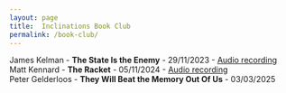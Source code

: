 ```yaml
---  
layout: page  
title:  Inclinations Book Club
permalink: /book-club/  
---  
```

  
James Kelman - **The State Is the Enemy** - 29/11/2023 - [Audio recording](https://archive.org/details/james-kelman-inclinations-film-club-29-nov-2023)  
Matt Kennard - **The Racket** - 05/11/2024 - [Audio recording](https://archive.org/details/matt-kennard-cca-05-nov-2024)  
Peter Gelderloos - **They Will Beat the Memory Out Of Us** - 03/03/2025  
